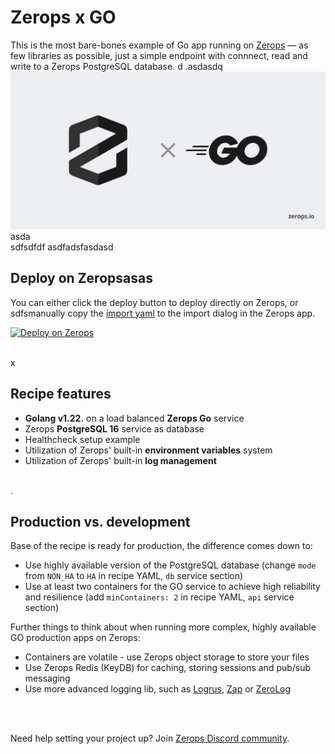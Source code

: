 # Zerops x GO
This is the most bare-bones example of Go app running on [Zerops](https://zerops.io) — as few libraries as possible, just a simple endpoint with connnect, read and write to a Zerops PostgreSQL database.
d
.asdasdq
![go](https://github.com/zeropsio/recipe-shared-assets/blob/main/covers/svg/cover-go.svg)
asda
<br />sdfsdfdf
asdfadsfasdasd
## Deploy on Zeropsasas
You can either click the deploy button to deploy directly on Zerops, or sdfsmanually copy the [import yaml](https://github.com/zeropsio/recipe-go/blob/main/zerops-project-import.yml) to the import dialog in the Zerops app.

[![Deploy on Zerops](https://github.com/zeropsio/recipe-shared-assets/blob/main/deploy-button/green/deploy-button.svg)](https://app.zerops.io/recipe/go)

<br/>x


## Recipe features
- **Golang v1.22.** on a load balanced **Zerops Go** service
- Zerops **PostgreSQL 16** service as database
- Healthcheck setup example
- Utilization of Zerops' built-in **environment variables** system
- Utilization of Zerops' built-in **log management**

<br/>
.

## Production vs. development

Base of the recipe is ready for production, the difference comes down to:

- Use highly available version of the PostgreSQL database (change `mode` from `NON_HA` to `HA` in recipe YAML, `db` service section)
- Use at least two containers for the GO service to achieve high reliability and resilience (add `minContainers: 2` in recipe YAML, `api` service section)

Further things to think about when running more complex, highly available GO production apps on Zerops:

- Containers are volatile - use Zerops object storage to store your files
- Use Zerops Redis (KeyDB) for caching, storing sessions and pub/sub messaging
- Use more advanced logging lib, such as [Logrus](https://github.com/sirupsen/logrus), [Zap](https://github.com/uber-go/zap) or [ZeroLog](https://github.com/rs/zerolog)

<br/>
<br/>

Need help setting your project up? Join [Zerops Discord community](https://discord.com/invite/WDvCZ54).
